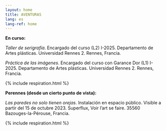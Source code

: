 ```yaml
---
layout: home
title: AVENTURAS
lang: es
lang-ref: home
---
```


**En curso:**

*Taller de serigrafía*. Encargado del curso (L2) I-2025. Departamento de Artes plásticas. Universidad Rennes 2. Rennes, Francia.

*Práctica de las imágenes*. Encargado del curso con Garance Dor (L1) I-2025. Departamento de Artes plásticas. Universidad Rennes 2. Rennes, Francia.

{% include respiration.html %}

**Perennes (desde un cierto punto de vista):**

*Las paredes no solo tienen orejas*. Instalación en espacio público. Visible a partir del 15 de octubre 2023. Superflux, Voir l’art se faire. 35560 Bazouges-la-Pérouse, Francia.

{% include respiration.html %}
